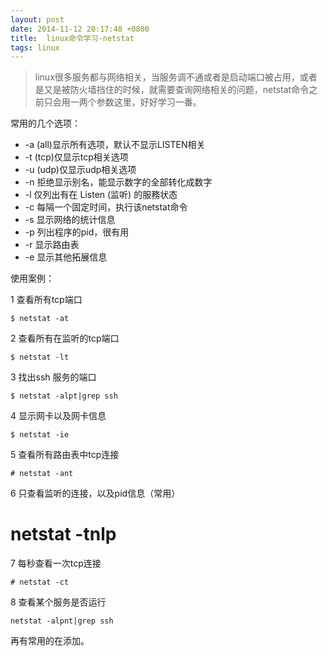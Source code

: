 ```yaml
---
layout: post
date: 2014-11-12 20:17:48 +0800
title:  linux命令学习-netstat
tags: linux
---
```


>linux很多服务都与网络相关，当服务调不通或者是启动端口被占用，或者是又是被防火墙挡住的时候，就需要查询网络相关的问题，netstat命令之前只会用一两个参数这里，好好学习一番。

常用的几个选项：

* -a (all)显示所有选项，默认不显示LISTEN相关
* -t (tcp)仅显示tcp相关选项
* -u (udp)仅显示udp相关选项
* -n 拒绝显示别名，能显示数字的全部转化成数字
* -l 仅列出有在 Listen (监听) 的服務状态
* -c 每隔一个固定时间，执行该netstat命令
* -s 显示网络的统计信息
* -p 列出程序的pid，很有用
* -r 显示路由表
* -e 显示其他拓展信息

使用案例：

1 查看所有tcp端口

    $ netstat -at
2 查看所有在监听的tcp端口

    $ netstat -lt
3 找出ssh 服务的端口

    $ netstat -alpt|grep ssh
4 显示网卡以及网卡信息

    $ netstat -ie
5 查看所有路由表中tcp连接

    # netstat -ant
6 只查看监听的连接，以及pid信息（常用）

   # netstat -tnlp
7 每秒查看一次tcp连接

    # netstat -ct
8 查看某个服务是否运行

    netstat -alpnt|grep ssh

再有常用的在添加。






